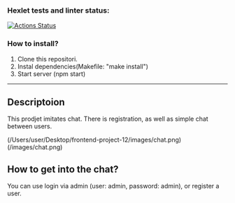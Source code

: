 ### Hexlet tests and linter status:
[![Actions Status](https://github.com/Mentavr/frontend-project-12/workflows/hexlet-check/badge.svg)](https://github.com/Mentavr/frontend-project-12/actions)

### How to install?

1. Clone this repositori.
2. Instal dependencies(Makefile: "make install")
3. Start server (npm start)

***

## Descriptoion

This prodjet imitates chat. There is registration, as well as simple chat between users.

(/Users/user/Desktop/frontend-project-12/images/chat.png)
(/images/chat.png)

## How to get into the chat?

You can use login via admin (user: admin, password: admin), or register a user.